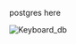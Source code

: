 postgres here

![Keyboard_db](https://github.com/tovDmitrij/java_Bednyakova/assets/86602542/4f18d9cf-d1b2-4fe8-ac77-bb93b96100e5)